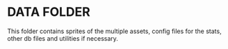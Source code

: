 # DATA FOLDER


This folder contains sprites of the multiple assets,
config files for the stats,
other db files and utilities if necessary.
